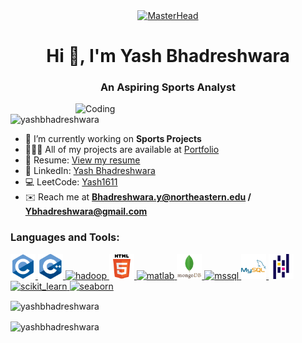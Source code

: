 <div align="center">
  <a href="https://yashbhadreshwara.github.io">
    <img src="https://datasportsgroup.com/images/news/sub/sports-data-analytics-services.png" alt="MasterHead" width="800" height="300">
  </a>
</div>

<h1 align="center">Hi 👋, I'm Yash Bhadreshwara</h1>
<h3 align="center">An Aspiring Sports Analyst</h3>

<img align="right" alt="Coding" width="400" src="https://media4.giphy.com/media/3oKIPEqDGUULpEU0aQ/200w.gif?cid=6c09b9526zxf9yb8mxoe6p97t3wwv8np09w0lhvwrjweezoy&ep=v1_gifs_search&rid=200w.gif&ct=g">

<p align="left"> <img src="https://komarev.com/ghpvc/?username=yashbhadreshwara&label=Profile%20views&color=0e75b6&style=flat" alt="yashbhadreshwara" /> </p>

- 🔭 I’m currently working on **Sports Projects**
- 🧑🏻‍💼 All of my projects are available at [Portfolio](yashbhadreshwara.github.io)
- 📄 Resume: [View my resume]()
- 👔 LinkedIn: [Yash Bhadreshwara](https://www.linkedin.com/in/yash-bhadreshwara/)
- 💻 LeetCode: [Yash1611](https://leetcode.com/Yash1611/)
- ✉️ Reach me at **Bhadreshwara.y@northeastern.edu / Ybhadreshwara@gmail.com**

<h3 align="left">Languages and Tools:</h3>
<p align="left"> <a href="https://www.cprogramming.com/" target="_blank" rel="noreferrer"> <img src="https://raw.githubusercontent.com/devicons/devicon/master/icons/c/c-original.svg" alt="c" width="40" height="40"/> </a> <a href="https://www.w3schools.com/cpp/" target="_blank" rel="noreferrer"> <img src="https://raw.githubusercontent.com/devicons/devicon/master/icons/cplusplus/cplusplus-original.svg" alt="cplusplus" width="40" height="40"/> </a> <a href="https://hadoop.apache.org/" target="_blank" rel="noreferrer"> <img src="https://www.vectorlogo.zone/logos/apache_hadoop/apache_hadoop-icon.svg" alt="hadoop" width="40" height="40"/> </a> <a href="https://www.w3.org/html/" target="_blank" rel="noreferrer"> <img src="https://raw.githubusercontent.com/devicons/devicon/master/icons/html5/html5-original-wordmark.svg" alt="html5" width="40" height="40"/> </a> <a href="https://www.mathworks.com/" target="_blank" rel="noreferrer"> <img src="https://upload.wikimedia.org/wikipedia/commons/2/21/Matlab_Logo.png" alt="matlab" width="40" height="40"/> </a> <a href="https://www.mongodb.com/" target="_blank" rel="noreferrer"> <img src="https://raw.githubusercontent.com/devicons/devicon/master/icons/mongodb/mongodb-original-wordmark.svg" alt="mongodb" width="40" height="40"/> </a> <a href="https://www.microsoft.com/en-us/sql-server" target="_blank" rel="noreferrer"> <img src="https://www.svgrepo.com/show/303229/microsoft-sql-server-logo.svg" alt="mssql" width="40" height="40"/> </a> <a href="https://www.mysql.com/" target="_blank" rel="noreferrer"> <img src="https://raw.githubusercontent.com/devicons/devicon/master/icons/mysql/mysql-original-wordmark.svg" alt="mysql" width="40" height="40"/> </a> <a href="https://pandas.pydata.org/" target="_blank" rel="noreferrer"> <img src="https://raw.githubusercontent.com/devicons/devicon/2ae2a900d2f041da66e950e4d48052658d850630/icons/pandas/pandas-original.svg" alt="pandas" width="40" height="40"/> </a> <a href="https://scikit-learn.org/" target="_blank" rel="noreferrer"> <img src="https://upload.wikimedia.org/wikipedia/commons/0/05/Scikit_learn_logo_small.svg" alt="scikit_learn" width="40" height="40"/> </a> <a href="https://seaborn.pydata.org/" target="_blank" rel="noreferrer"> <img src="https://seaborn.pydata.org/_images/logo-mark-lightbg.svg" alt="seaborn" width="40" height="40"/> </a> </p>

<p><img align="center" src="https://github-readme-stats.vercel.app/api/top-langs?username=yashbhadreshwara&show_icons=true&locale=en&layout=compact" alt="yashbhadreshwara" /></p>
<p><img align="center" src="https://github-readme-streak-stats.herokuapp.com/?user=yashbhadreshwara&" alt="yashbhadreshwara" /></p>
